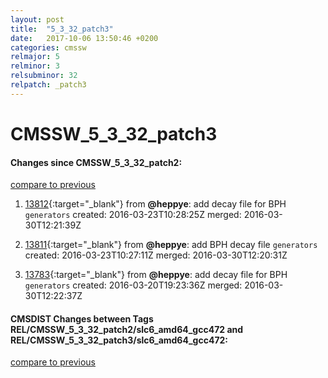 ```yaml
---
layout: post
title:  "5_3_32_patch3"
date:   2017-10-06 13:50:46 +0200
categories: cmssw
relmajor: 5
relminor: 3
relsubminor: 32
relpatch: _patch3
---
```


# CMSSW_5_3_32_patch3
#### Changes since CMSSW_5_3_32_patch2:

[compare to previous](https://github.com/cms-sw/cmssw/compare/CMSSW_5_3_32_patch2...CMSSW_5_3_32_patch3)



1. [13812](http://github.com/cms-sw/cmssw/pull/13812){:target="_blank"}  from **@heppye**: add decay file for BPH `generators`  created: 2016-03-23T10:28:25Z merged: 2016-03-30T12:21:39Z

1. [13811](http://github.com/cms-sw/cmssw/pull/13811){:target="_blank"}  from **@heppye**: add BPH decay file `generators`  created: 2016-03-23T10:27:11Z merged: 2016-03-30T12:20:31Z

1. [13783](http://github.com/cms-sw/cmssw/pull/13783){:target="_blank"}  from **@heppye**: add decay file for BPH `generators`  created: 2016-03-20T19:23:36Z merged: 2016-03-30T12:22:37Z

#### CMSDIST Changes between Tags REL/CMSSW_5_3_32_patch2/slc6_amd64_gcc472 and REL/CMSSW_5_3_32_patch3/slc6_amd64_gcc472:

[compare to previous](https://github.com/cms-sw/cmsdist/compare/REL/CMSSW_5_3_32_patch2/slc6_amd64_gcc472...REL/CMSSW_5_3_32_patch3/slc6_amd64_gcc472)


